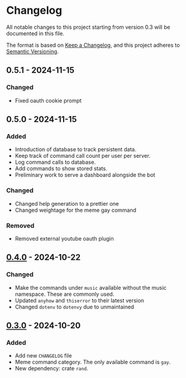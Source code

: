 # Changelog

All notable changes to this project starting from version 0.3 will be documented in this file.

The format is based on [Keep a Changelog](https://keepachangelog.com/en/1.1.0/),
and this project adheres to [Semantic Versioning](https://semver.org/spec/v2.0.0.html).

## 0.5.1 - 2024-11-15

### Changed

- Fixed oauth cookie prompt

## 0.5.0 - 2024-11-15

### Added

- Introduction of database to track persistent data.
- Keep track of command call count per user per server.
- Log command calls to database.
- Add commands to show stored stats.
- Preliminary work to serve a dashboard alongside the bot

### Changed

- Changed help generation to a prettier one
- Changed weightage for the meme gay command

### Removed

- Removed external youtube oauth plugin

## [0.4.0] - 2024-10-22

### Changed

- Make the commands under `music` available without the music namespace. These are commonly used.
- Updated `anyhow` and `thiserror` to their latest version
- Changed `dotenv` to `dotenvy` due to unmaintained

## [0.3.0] - 2024-10-20

### Added

- Add new `CHANGELOG` file
- Meme command category. The only available command is `gay`.
- New dependency: crate `rand`.

[0.4.0]: https://github.com/luqmanishere/ayaya-discord-bot/compare/v0.3.0...v0.4.0
[0.3.0]: https://github.com/luqmanishere/ayaya-discord-bot/compare/v0.2.0...v0.3.0
